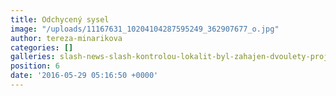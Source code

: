 ```yaml
---
title: Odchycený sysel
image: "/uploads/11167631_10204104287595249_362907677_o.jpg"
author: tereza-minarikova
categories: []
galleries: slash-news-slash-kontrolou-lokalit-byl-zahajen-dvoulety-projekt
position: 6
date: '2016-05-29 05:16:50 +0000'
---
```


